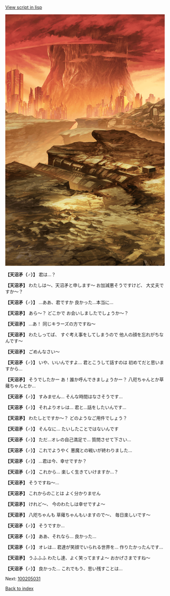 [View script in lisp](../scripts/100205020.txt)

![underwild.png](../images/backgrounds/underwild.png)

**【天沼矛（♂）】**
君は…？

**【天沼矛】**
わたしは～、天沼矛と申します～
お加減悪そうですけど、
大丈夫ですか～？

**【天沼矛（♂）】**
…ああ、君ですか
良かった…本当に…

**【天沼矛】**
あら～？
どこかで
お会いしましたでしょうか～？

**【天沼矛】**
…あ！
同じキラーズの方ですね～

**【天沼矛】**
わたしってば、
すぐ考え事をしてしまうので
他人の顔を忘れがちなんです～

**【天沼矛】**
ごめんなさい～

**【天沼矛（♂）】**
いや、いいんですよ…
君とこうして話すのは
初めてだと思いますから…

**【天沼矛】**
そうでしたかー
あ！誰か呼んできましょうかー？
八咫ちゃんとか草薙ちゃんとか…

**【天沼矛（♂）】**
すみません…
そんな時間はなさそうです…

**【天沼矛（♂）】**
それよりオレは…
君と…話をしたいんです…

**【天沼矛】**
わたしとですか～？
どのようなご用件でしょう？

**【天沼矛（♂）】**
そんなに…
たいしたことではないんです

**【天沼矛（♂）】**
ただ…オレの自己満足で…
質問させて下さい…

**【天沼矛（♂）】**
これでようやく
悪魔との戦いが終わりました…

**【天沼矛（♂）】**
…君は今、幸せですか？

**【天沼矛（♂）】**
これから…
楽しく生きていけますか…？

**【天沼矛】**
そうですね～…

**【天沼矛】**
これからのことは
よく分かりません

**【天沼矛】**
けれど～、
今のわたしは幸せですよ～

**【天沼矛】**
八咫ちゃんも
草薙ちゃんもいますので～、
毎日楽しいです～

**【天沼矛（♂）】**
そうですか…

**【天沼矛（♂）】**
ああ、それなら…
良かった…

**【天沼矛（♂）】**
オレは…
君達が笑顔でいられる世界を…
作りたかったんです…

**【天沼矛】**
うふふふ
わたし達、よく笑ってますよ～
おかげさまですね～

**【天沼矛（♂）】**
良かった…
これでもう、思い残すことは…


Next: [100205031](100205031.md)

[Back to index](index.md)

